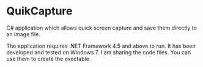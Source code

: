 # QuikCapture
C# application which allows quick screen capture and save them directly to an image file.

The application requires .NET Framework 4.5 and above to run. It has been developed and tested on Windows 7. I am sharing the code files. You can use them to create the exectable.
